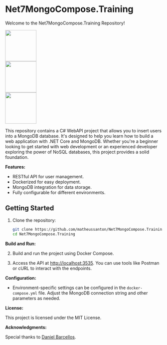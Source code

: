 # Net7MongoCompose.Training

Welcome to the Net7MongoCompose.Training Repository!

<div style="align: center; justify-content: center; display: flex; flex-direction: column">
  <img height="100px" src="https://cdn.jsdelivr.net/gh/devicons/devicon/icons/csharp/csharp-original.svg"/>
  <img height="100px" src="https://cdn.jsdelivr.net/gh/devicons/devicon/icons/docker/docker-original-wordmark.svg"/>
  <img height="100px" src="https://cdn.jsdelivr.net/gh/devicons/devicon/icons/mongodb/mongodb-original-wordmark.svg"/>
</div>

This repository contains a C# WebAPI project that allows you to insert users into a MongoDB database. It's designed to help you learn how to build a web application with .NET Core and MongoDB. Whether you're a beginner looking to get started with web development or an experienced developer exploring the power of NoSQL databases, this project provides a solid foundation.

**Features:**

- RESTful API for user management.
- Dockerized for easy deployment.
- MongoDB integration for data storage.
- Fully configurable for different environments.

## Getting Started

1. Clone the repository:

   ```bash
   git clone https://github.com/matheussanton/Net7MongoCompose.Training.git
   cd Net7MongoCompose.Training
   
**Build and Run:**

2. Build and run the project using Docker Compose.

3. Access the API at [http://localhost:3535](http://localhost:3535). You can use tools like Postman or cURL to interact with the endpoints.

**Configuration:**

- Environment-specific settings can be configured in the `docker-compose.yml` file. Adjust the MongoDB connection string and other parameters as needed.

**License:**

This project is licensed under the MIT License.

**Acknowledgments:**

Special thanks to [Daniel Barcellos](https://github.com/keisyd).

